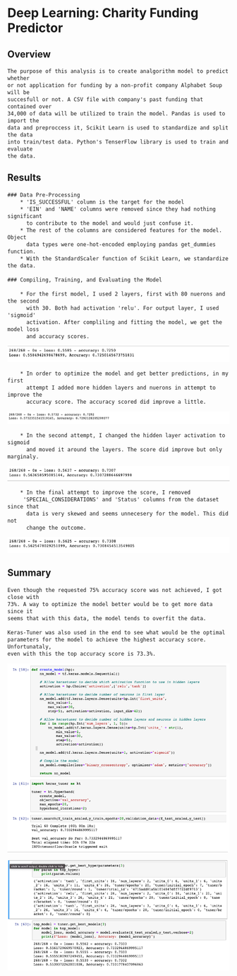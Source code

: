 # Deep Learning: Charity Funding Predictor

## Overview

    The purpose of this analysis is to create analgorithm model to predict whether 
    or not application for funding by a non-profit company Alphabet Soup will be 
    succesfull or not. A CSV file with company's past funding that contained over
    34,000 of data will be utilized to train the model. Pandas is used to import the
    data and preproccess it, Scikit Learn is used to standardize and split the data 
    into train/test data. Python's TenserFlow library is used to train and evaluate 
    the data. 

## Results


    ### Data Pre-Processing
        * 'IS_SUCCESSFUL' column is the target for the model
        * 'EIN' and 'NAME' columns were removed since they had nothing significant
          to contribute to the model and would just confuse it.
        * The rest of the columns are considered features for the model. Object
          data types were one-hot-encoded employing pandas get_dummies function.
        * With the StandardScaler function of Scikit Learn, we standardize the data.
        
    ### Compiling, Training, and Evaluating the Model
    
        * For the first model, I used 2 layers, first with 80 nuerons and the second
          with 30. Both had activation 'relu'. For output layer, I used 'sigmoid'
          activation. After compliling and fitting the model, we get the model loss
          and accuracy scores.
        
![First_Score](Images/Accuracy_score.png)
          
        * In order to optimize the model and get better predictions, in my first
          attempt I added more hidden layers and nuerons in attempt to improve the
          accuracy score. The accuracy scored did improve a little. 
        
![Second_Score](Images/Accuracy_score_optimized_1.png)
        
        * In the second attempt, I changed the hidden layer activation to sigmoid
          and moved it around the layers. The score did improve but only marginaly.
        
![Third_Score](Images/Accuracy_score_optimized_2.png)
        
        * In the final attempt to improve the score, I removed
         'SPECIAL_CONSIDERATIONS' and 'Status' columns from the dataset since that
          data is very skewed and seems unnecesery for the model. This did not
          change the outcome.
        
![Fourth_Score](Images/Accuracy_score_optimized_3.png)
        
## Summary

    Even though the requested 75% accuracy score was not achieved, I got close with
    73%. A way to optimize the model better would be to get more data since it
    seems that with this data, the model tends to overfit the data. 
    
    Keras-Tuner was also used in the end to see what would be the optimal
    parameters for the model to achieve the highest accuracy score. Unfortunataly,
    even with this the top accuracy score is 73.3%.
    
![Tuner_1](Images/Tuner_1.png)

![Tuner_2](Images/Tuner_2.png)



